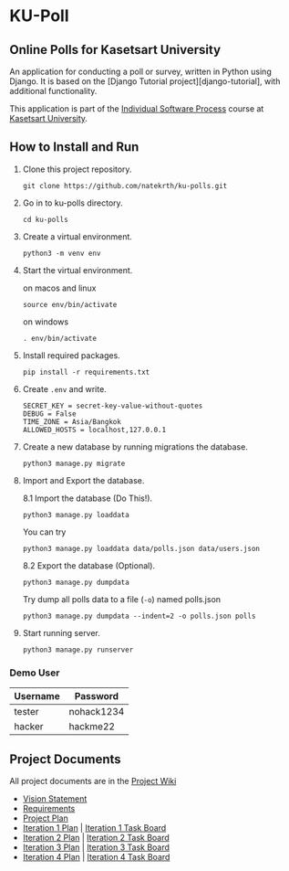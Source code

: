 # KU-Poll

## Online Polls for Kasetsart University

An application for conducting a poll or survey, written in Python using Django. It is based on the [Django Tutorial project][django-tutorial],
with additional functionality.

This application is part of the [Individual Software Process](https://cpske.github.io/ISP) course at [Kasetsart University](https://ku.ac.th).

## How to Install and Run
1. Clone this project repository.
    ```
    git clone https://github.com/natekrth/ku-polls.git
    ```
2. Go in to ku-polls directory.
    ```
    cd ku-polls
    ```
3. Create a virtual environment.
    ```
    python3 -m venv env
    ```
4. Start the virtual environment.  

    on macos and linux
    ```
    source env/bin/activate 
    ```
    on windows
    ```
    . env/bin/activate
    ```
5. Install required packages.
    ```
    pip install -r requirements.txt
    ```
6. Create `.env` and write.
    ```
    SECRET_KEY = secret-key-value-without-quotes 
    DEBUG = False
    TIME_ZONE = Asia/Bangkok
    ALLOWED_HOSTS = localhost,127.0.0.1
    ```
7. Create a new database by running migrations the database.
    ```
    python3 manage.py migrate
    ```
8. Import and Export the database.  

    8.1 Import the database (Do This!).  
    ```
    python3 manage.py loaddata
    ```
    You can try
    ```
    python3 manage.py loaddata data/polls.json data/users.json
    ```
    
    8.2 Export the database (Optional). 
    ```
    python3 manage.py dumpdata
    ```
    Try dump all polls data to a file (`-o`) named polls.json
    ```
    python3 manage.py dumpdata --indent=2 -o polls.json polls
    ```
9. Start running server.
    ```
    python3 manage.py runserver
    ```

### Demo User

| Username  | Password  |
|-----------|-----------|
|   tester  | nohack1234|
|   hacker  | hackme22  |

## Project Documents

All project documents are in the [Project Wiki](../../wiki/Home)

- [Vision Statement](../../wiki/Vision%20Statement)
- [Requirements](../../wiki/Requirements)
- [Project Plan](../../wiki/Development%20Plan)
- [Iteration 1 Plan](../../wiki/Iteration%201%20Plan) | [Iteration 1 Task Board](https://github.com/users/natekrth/projects/1/views/1) 
- [Iteration 2 Plan](../../wiki/Iteration-2-Plan) | [Iteration 2 Task Board](https://github.com/users/natekrth/projects/1/views/3)
- [Iteration 3 Plan](../../wiki/Iteration-3-Plan) | [Iteration 3 Task Board](https://github.com/users/natekrth/projects/1/views/4)
- [Iteration 4 Plan](../../wiki/Iteration-4-Plan) | [Iteration 4 Task Board](https://github.com/users/natekrth/projects/1/views/5)